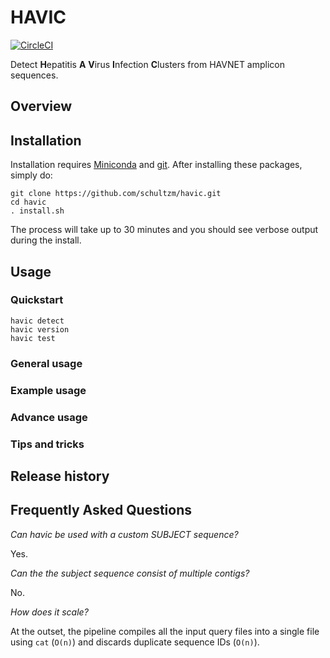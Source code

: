 # HAVIC

[![CircleCI](https://circleci.com/gh/schultzm/havic.svg?style=svg&circle-token=9d17418bb752aa29e07f95b09af106aef7cc6b02)](https://app.circleci.com/pipelines/github/schultzm/havic)

Detect **H**epatitis **A** **V**irus **I**nfection **C**lusters from HAVNET amplicon sequences.  

## Overview

## Installation

Installation requires [Miniconda](https://docs.conda.io/en/latest/miniconda.html) and [git](https://git-scm.com/downloads).  After installing these packages, simply do:

    git clone https://github.com/schultzm/havic.git
    cd havic
    . install.sh

The process will take up to 30 minutes and you should see verbose output during the install.

## Usage

### Quickstart

    havic detect
    havic version
    havic test

### General usage

### Example usage

### Advance usage

### Tips and tricks

## Release history

## Frequently Asked Questions

_Can havic be used with a custom SUBJECT sequence?_

Yes.  

_Can the the subject sequence consist of multiple contigs?_

No.

_How does it scale?_

At the outset, the pipeline compiles all the input query files into a single file using `cat` (`O(n)`) and discards duplicate sequence IDs (`O(n)`).  
